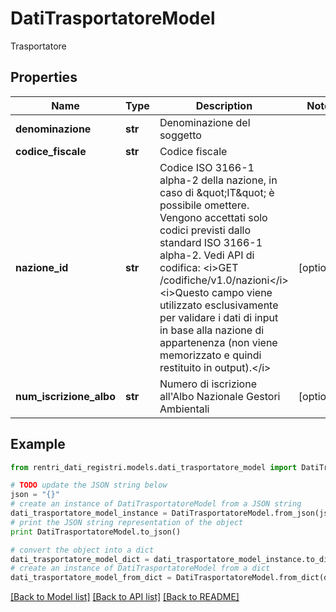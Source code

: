 # DatiTrasportatoreModel

Trasportatore

## Properties
Name | Type | Description | Notes
------------ | ------------- | ------------- | -------------
**denominazione** | **str** | Denominazione del soggetto | 
**codice_fiscale** | **str** | Codice fiscale | 
**nazione_id** | **str** | Codice ISO 3166-1 alpha-2 della nazione, in caso di \&quot;IT\&quot; è possibile omettere.  Vengono accettati solo codici previsti dallo standard ISO 3166-1 alpha-2.  Vedi API di codifica: &lt;i&gt;GET /codifiche/v1.0/nazioni&lt;/i&gt;  &lt;i&gt;Questo campo viene utilizzato esclusivamente per validare i dati di input in base alla nazione di appartenenza (non viene memorizzato e quindi restituito in output).&lt;/i&gt; | [optional] 
**num_iscrizione_albo** | **str** | Numero di iscrizione all&#39;Albo Nazionale Gestori Ambientali | [optional] 

## Example

```python
from rentri_dati_registri.models.dati_trasportatore_model import DatiTrasportatoreModel

# TODO update the JSON string below
json = "{}"
# create an instance of DatiTrasportatoreModel from a JSON string
dati_trasportatore_model_instance = DatiTrasportatoreModel.from_json(json)
# print the JSON string representation of the object
print DatiTrasportatoreModel.to_json()

# convert the object into a dict
dati_trasportatore_model_dict = dati_trasportatore_model_instance.to_dict()
# create an instance of DatiTrasportatoreModel from a dict
dati_trasportatore_model_from_dict = DatiTrasportatoreModel.from_dict(dati_trasportatore_model_dict)
```
[[Back to Model list]](../README.md#documentation-for-models) [[Back to API list]](../README.md#documentation-for-api-endpoints) [[Back to README]](../README.md)



